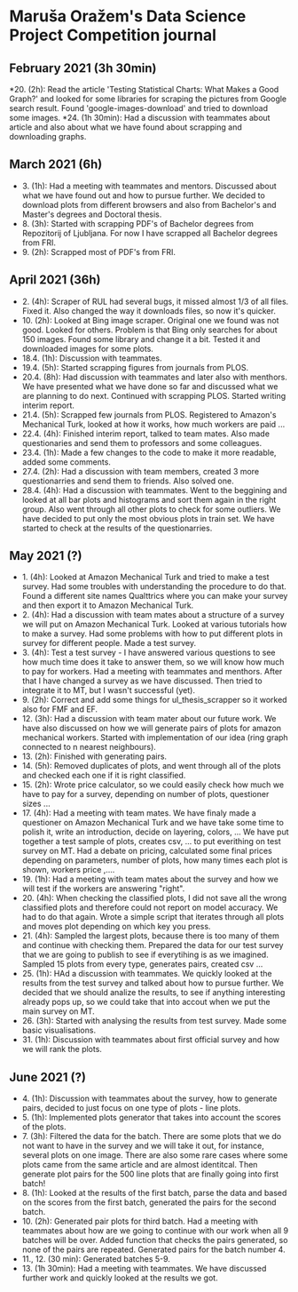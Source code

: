 # Maruša Oražem's Data Science Project Competition journal

## February 2021 (3h 30min)

*20. (2h): Read the article 'Testing Statistical Charts: What Makes a Good Graph?' and looked for some libraries for scraping the pictures from Google search result. Found 'google-images-download' and tried to download some images.
*24. (1h 30min): Had a discussion with teammates about article and also about what we have found about scrapping and downloading graphs.

## March 2021 (6h)

* 3\. (1h): Had a meeting with teammates and mentors. Discussed about what we have found out and how to pursue further. We decided to download plots from different browsers and also from Bachelor's and Master's degrees and Doctoral thesis.
* 8\. (3h): Started with scrapping PDF's of Bachelor degrees from Repozitorij of Ljubljana. For now I have scrapped all Bachelor degrees from FRI.
* 9\. (2h): Scrapped most of PDF's from FRI.

## April 2021 (36h)

* 2\. (4h): Scraper of RUL had several bugs, it missed almost 1/3 of all files. Fixed it. Also changed the way it downloads files, so now it's quicker.
* 10\. (2h): Looked at Bing image scraper. Original one we found was not good. Looked for others. Problem is that Bing only searches for about 150 images. Found some library and change it a bit. Tested it and downloaded images for some plots.
* 18.4\. (1h): Discussion with teammates.
* 19.4\. (5h): Started scrapping figures from journals from PLOS.
* 20.4\. (8h): Had discussion with teammates and later also with menthors. We have presented what we have done so far and discussed what we are planning to do next. Continued with scrapping PLOS. Started writing interim report.
* 21.4\. (5h): Scrapped few journals from PLOS. Registered to Amazon's Mechanical Turk, looked at how it works, how much workers are paid ...
* 22.4\. (4h): Finished interim report, talked to team mates. Also made questionaries and send them to professors and some colleagues. 
* 23.4\. (1h): Made a few changes to the code to make it more readable, added some comments.
* 27.4\. (2h): Had a discussion with team members, created 3 more questionarries and send them to friends. Also solved one.
* 28.4\. (4h): Had a discussion with teammates. Went to the beggining and looked at all bar plots and histograms and sort them again in the right group. Also went through all other plots to check for some outliers. We have decided to put only the most obvious plots in train set. We have started to check at the results of the questionarries.

## May 2021 (?)

* 1\. (4h): Looked at Amazon Mechanical Turk and tried to make a test survey. Had some troubles with understanding the procedure to do that. Found a different site names Qualttrics where you can make your survey and then export it to Amazon Mechanical Turk.
* 2\. (4h): Had a discussion with team mates about a structure of a survey we will put on Amazon Mechanical Turk. Looked at various tutorials how to make a survey. Had some problems with how to put different plots in survey for different people. Made a test survey.
* 3\. (4h): Test a test survey - I have answered various questions to see how much time does it take to answer them, so we will know how much to pay for workers. Had a meeting with teammates and menthors. After that I have changed a survey as we have discussed. Then tried to integrate it to MT, but I wasn't successful (yet).
* 9\. (2h): Correct and add some things for ul_thesis_scrapper so it worked also for FMF and EF.
* 12\. (3h): Had a discussion with team mater about our future work. We have also discussed on how we will generate pairs of plots for amazon mechanical workers. Started with implementation of our idea (ring graph connected to n nearest neighbours).
* 13\. (2h): Finished with generating pairs.
* 14\. (5h): Removed duplicates of plots, and went through all of the plots and checked each one if it is right classified.
* 15\. (2h): Wrote price calculator, so we could easily check how much we have to pay for a survey, depending on number of plots, questioner sizes ...
* 17\. (4h): Had a meeting with team mates. We have finaly made a questioner on Amazon Mechanical Turk and we have take some time to polish it, write an introduction, decide on layering, colors, ... We have put together a test sample of plots, creates csv, ... to put everithing on test survey on MT. Had a debate on pricing, calculated some final prices depending on parameters, number of plots, how many times each plot is shown, workers price ,....
* 19\. (1h): Had a meeting with team mates about the survey and how we will test if the workers are answering "right".
* 20\. (4h): When checking the classified plots, I did not save all the wrong classified plots and therefore could not report on model accuracy. We had to do that again. Wrote a simple script that iterates through all plots and moves plot depending on which key you press.
* 21\. (4h): Sampled the largest plots, because there is too many of them and continue with checking them. Prepared the data for our test survey that we are going to publish to see if everytihing is as we imagined. Sampled 15 plots from every type, generates pairs, created csv ...
* 25\. (1h): HAd a discussion with teammates. We quickly looked at the results from the test survey and talked about how to pursue further. We decided that we should analize the results, to see if anything interesting already pops up, so we could take that into accout when we put the main survey on MT.
* 26\. (3h): Started with analysing the results from test survey. Made some basic visualisations.
* 31\. (1h): Discussion with teammates about first official survey and how we will rank the plots.


## June 2021 (?)

* 4\. (1h): Discussion with teammates about the survey, how to generate pairs, decided to just focus on one type of plots - line plots. 
* 5\. (1h): Implemented plots generator that takes into account the scores of the plots. 
* 7\. (3h): Filtered the data for the batch. There are some plots that we do not want to have in the survey and we will take it out, for instance, several plots on one image. There are also some rare cases where some plots came from the same article and are almost identitcal. Then generate plot pairs for the 500 line plots that are finally going into first batch!
* 8\. (1h): Looked at the results of the first batch, parse the data and based on the scores from the first batch, generated the pairs for the second batch.
* 10\. (2h): Generated pair plots for third batch. Had a meeting with teammates about how are we going to continue with our work when all 9 batches will be over. Added function that checks the pairs generated, so none of the pairs are repeated. Generated pairs for the batch number 4.
* 11\., 12\. (30 min): Generated batches 5-9.
* 13\. (1h 30min): Had a meeting with teammates. We have discussed further work and quickly looked at the results we got.